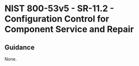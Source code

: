 # NIST 800-53v5 - SR-11.2 - Configuration Control for Component Service and Repair
## Guidance
None.